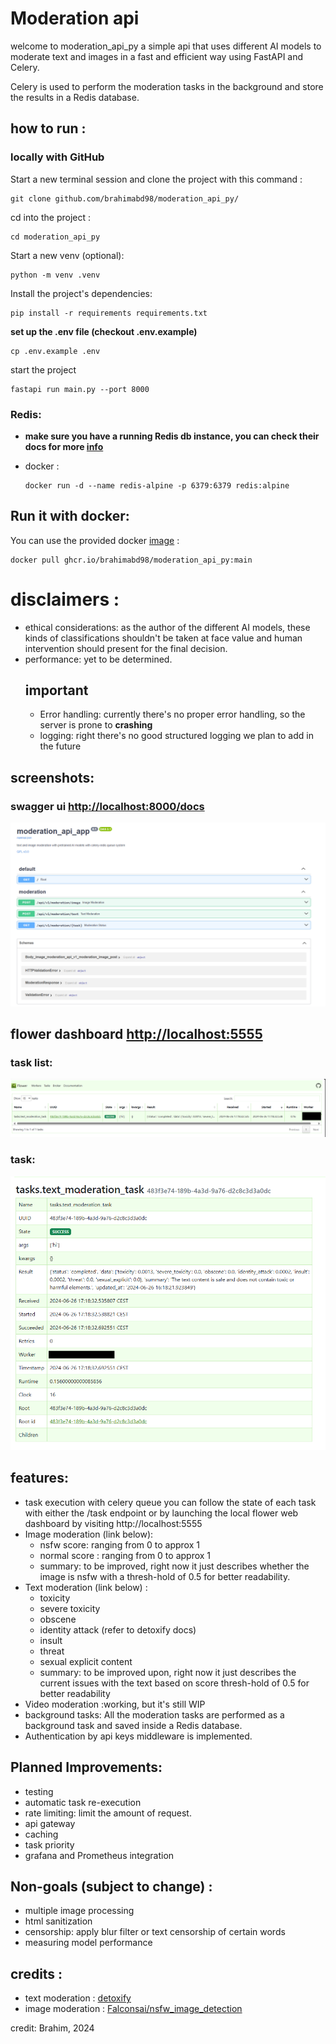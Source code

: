 # Moderation api

welcome to moderation_api_py a simple api that uses different AI models to moderate text and images in a fast and
efficient way using FastAPI and Celery.

Celery is used to perform the moderation tasks in the background and store the results in a Redis database.

## how to run :

### locally with GitHub

Start a new terminal session and clone the project with this command :

```shell
git clone github.com/brahimabd98/moderation_api_py/
```

cd into the project :

```shell
cd moderation_api_py
```

Start a new venv (optional):

```shell
python -m venv .venv
```

Install the project's dependencies:

```shell
pip install -r requirements requirements.txt
```

**set up the .env file (checkout .env.example)**

```shell
cp .env.example .env
```

start the project

```shell
fastapi run main.py --port 8000
```

### Redis:

- **make sure you have a running Redis db instance, you can check their docs for more [info](https://redis.com)**

- docker :

  ```shell
  docker run -d --name redis-alpine -p 6379:6379 redis:alpine
  ```

## Run it with docker:

You can use the provided docker
[image](https://github.com/brahimABD98/moderation_api_py/pkgs/container/moderation_api_py) :

```shell
docker pull ghcr.io/brahimabd98/moderation_api_py:main
```

# disclaimers :

- ethical considerations:
  as the author of the different AI models, these kinds of classifications
  shouldn't be taken at face value and human intervention should
  present for the final decision.
- performance: yet to be determined.
  ## important
    - Error handling: currently there's no proper error handling, so the server is prone to **crashing**
    - logging: right there's no good structured logging we plan to add in the future

## screenshots:

### swagger ui [http://localhost:8000/docs](http://localhost:8000/docs)

![alt text](assets/swaggerui.png)

## flower dashboard [http://localhost:5555](http://localhost:5555)

### task list:

![alt text](assets/tasks.png)

### task:

![alt text](assets/task.png)

## features:

* task execution with celery queue you can follow the state of each task with either the /task endpoint or by launching
  the local flower web dashboard by visiting
  http://localhost:5555
* Image moderation (link below):
    * nsfw score: ranging from 0 to approx 1
    * normal score : ranging from 0 to approx 1
    * summary: to be improved, right now it just describes whether the image is nsfw with a thresh-hold of 0.5
      for better readability.
* Text moderation (link below) :
    * toxicity
    * severe toxicity
    * obscene
    * identity attack (refer to detoxify docs)
    * insult
    * threat
    * sexual explicit content
    * summary: to be improved upon, right now it just describes the current issues with the text based on score
      thresh-hold of 0.5 for better readability
* Video moderation :working, but it's still WIP
* background tasks:
  All the moderation tasks are performed as a background task and saved inside a Redis database.
* Authentication by api keys middleware is implemented.

## Planned Improvements:

- testing
- automatic task re-execution
- rate limiting: limit the amount of request.
- api gateway
- caching
- task priority
- grafana and Prometheus integration

## Non-goals (subject to change) :

- multiple image processing
- html sanitization
- censorship: apply blur filter or text censorship of certain words
- measuring model performance

## credits :

- text moderation : [detoxify](https://github.com/unitaryai/detoxify)
- image moderation : [Falconsai/nsfw_image_detection](https://huggingface.co/Falconsai/nsfw_image_detection)

credit: Brahim, 2024 